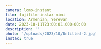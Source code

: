 ```yaml
---
camera: lomo-instant
film: fujifilm-instax-mini
location: Armenian, Yerevan
date: 2023-10-11T23:00:01.000+00:00
description: ''
photo: '/uploads/2023/10/Untitled-2.jpg'
instax: true
---
```

